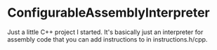 # ConfigurableAssemblyInterpreter
Just a little C++ project I started. It's basically just an interpreter for assembly code that you can add instructions to in instructions.h/cpp.

